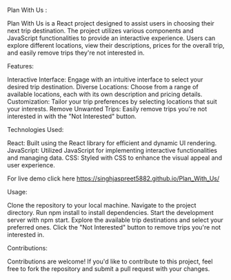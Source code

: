 
Plan With Us :

Plan With Us is a React project designed to assist users in choosing their next trip destination. The project utilizes various components and JavaScript functionalities to provide an interactive experience. Users can explore different locations, view their descriptions, prices for the overall trip, and easily remove trips they're not interested in.

Features:

Interactive Interface: Engage with an intuitive interface to select your desired trip destination.
Diverse Locations: Choose from a range of available locations, each with its own description and pricing details.
Customization: Tailor your trip preferences by selecting locations that suit your interests.
Remove Unwanted Trips: Easily remove trips you're not interested in with the "Not Interested" button.

Technologies Used:

React: Built using the React library for efficient and dynamic UI rendering.
JavaScript: Utilized JavaScript for implementing interactive functionalities and managing data.
CSS: Styled with CSS to enhance the visual appeal and user experience.

For live demo click here https://singhjaspreet5882.github.io/Plan_With_Us/

Usage:

Clone the repository to your local machine.
Navigate to the project directory.
Run npm install to install dependencies.
Start the development server with npm start.
Explore the available trip destinations and select your preferred ones.
Click the "Not Interested" button to remove trips you're not interested in.

Contributions:

Contributions are welcome! If you'd like to contribute to this project, feel free to fork the repository and submit a pull request with your changes.
